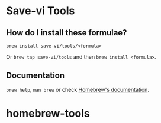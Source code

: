 # Save-vi Tools

## How do I install these formulae?

`brew install save-vi/tools/<formula>`

Or `brew tap save-vi/tools` and then `brew install <formula>`.

## Documentation

`brew help`, `man brew` or check [Homebrew's documentation](https://docs.brew.sh).
# homebrew-tools
